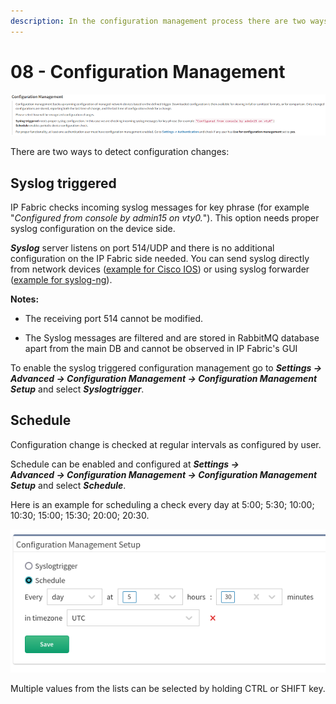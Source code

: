 ```yaml
---
description: In the configuration management process there are two ways to detect configuration changes that are described in this section.
---
```


# 08 - Configuration Management

![Configuration management](configuration_management.png)

There are two ways to detect configuration changes:

## Syslog triggered

IP Fabric checks incoming syslog messages for key phrase (for example "*Configured from console by admin15 on vty0.*"). This option needs proper syslog configuration on the device side.

***Syslog*** server listens on port 514/UDP and there is no additional configuration on the IP Fabric side needed. You can send syslog directly from network devices ([example for Cisco IOS](https://community.cisco.com/t5/network-architecture-documents/how-to-configure-logging-in-cisco-ios/tac-p/3132436)) or using syslog forwarder ([example for syslog-ng](https://support.symantec.com/en_US/article.TECH92854.html)).

**Notes:**

-   The receiving port 514 cannot be modified.

-   The Syslog messages are filtered and are stored in RabbitMQ database
    apart from the main DB and cannot be observed in IP Fabric's GUI

To enable the syslog triggered configuration management go to ***Settings → Advanced → Configuration Management → Configuration Management Setup*** and select ***Syslogtrigger***.

## Schedule

Configuration change is checked at regular intervals as configured by user.

Schedule can be enabled and configured at ***Settings → Advanced → Configuration Management → Configuration Management Setup*** and select ***Schedule***.

Here is an example for scheduling a check every day at 5:00; 5:30; 10:00; 10:30; 15:00; 15:30; 20:00; 20:30.

![Configuration schedule](configuration_schedule.png)

Multiple values from the lists can be selected by holding CTRL or SHIFT key.

